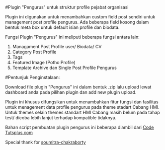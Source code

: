 #Plugin "Pengurus" untuk struktur profile pejabat organisasi

Plugin ini digunakan untuk menambahkan custom field post sendiri untuk management post profile pengurus. Ada beberapa field kosong dalam bentuk meta box untuk default isian profile dan biodata.

Fungsi Plugin "Pengurus" ini meliputi beberapa fungsi antara lain:
<ol>
<li>Managament Post Profile user/ Biodata/ CV</li>
<li>Category Post Profile</li>
<li>Tags</li>
<li>Featured Image (Potho Profile)</li>
<li>Template Archive dan Single Post Profile Pengurus</li>
</ol>

#Pentunjuk Penginstalaan:

Download file plugin "Pengurus" ini dalam bentuk .zip lalu upload lewat dashboard anda pada pilihan plugin dan add new plugin upload.

Plugin ini khusus difungsikan untuk menambahkan fitur fungsi dan fasilitas untuk menagement data profile pengurus pada theme stadart Cabang HMI. Untuk themes selain themes standart HMI Cabang masih belum pada tahap test/ dicoba lebih lanjut terhadap kompatible tidaknya.

Bahan script pembuatan plugin pengurus ini beberapa diambil dari <a href="http://code.tutsplus.com/">Code Tutsplus.com</a>

Special thank for <a href="http://hub.tutsplus.com/authors/soumitra-chakraborty">soumitra-chakraborty</a>
